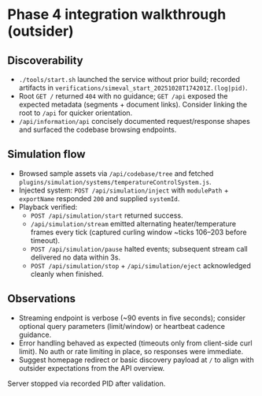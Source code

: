 # Phase 4 integration walkthrough (outsider)

## Discoverability
- `./tools/start.sh` launched the service without prior build; recorded artifacts in `verifications/simeval_start_20251028T174201Z.(log|pid)`.
- Root `GET /` returned `404` with no guidance; `GET /api` exposed the expected metadata (segments + document links). Consider linking the root to `/api` for quicker orientation.
- `/api/information/api` concisely documented request/response shapes and surfaced the codebase browsing endpoints.

## Simulation flow
- Browsed sample assets via `/api/codebase/tree` and fetched `plugins/simulation/systems/temperatureControlSystem.js`.
- Injected system: `POST /api/simulation/inject` with `modulePath` + `exportName` responded `200` and supplied `systemId`.
- Playback verified:
  - `POST /api/simulation/start` returned success.
  - `/api/simulation/stream` emitted alternating heater/temperature frames every tick (captured curling window ~ticks 106–203 before timeout).
  - `POST /api/simulation/pause` halted events; subsequent stream call delivered no data within 3s.
  - `POST /api/simulation/stop` + `/api/simulation/eject` acknowledged cleanly when finished.

## Observations
- Streaming endpoint is verbose (~90 events in five seconds); consider optional query parameters (limit/window) or heartbeat cadence guidance.
- Error handling behaved as expected (timeouts only from client-side curl limit). No auth or rate limiting in place, so responses were immediate.
- Suggest homepage redirect or basic discovery payload at `/` to align with outsider expectations from the API overview.

Server stopped via recorded PID after validation.
